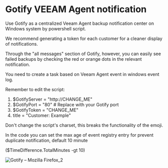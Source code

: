 # Gotify VEEAM Agent notification
Use Gotify as a centralized Veeam Agent backup notification center on Windows system by powershell script.

We recommend generating a token for each customer for a cleaner display of notifications.

Through the "all messages" section of Gotify, however, you can easily see failed backups by checking the red or orange dots in the relevant notification.

You need to create a task based on Veeam Agent event in windows event log.

Remember to edit the script:
1. $GotifyServer = "http://CHANGE_ME"
2. $GotifyPort = "80"  # Replace with your Gotify port
3. $GotifyToken = "CHANGE_ME"
4. title = "Customer: Example"

Don't change the script's charset, this breaks the functionality of the emoji.

In the code you can set the max age of event registry entry for prevent duplicate notification, default 10 minute

($TimeDifference.TotalMinutes -gt 10)


![Gotify – Mozilla Firefox_2](https://github.com/Leproide/Gotify-VEEAM-Agent-notification/assets/8448713/98a14564-24f6-4bf8-8aae-eacaaae9a23d)
